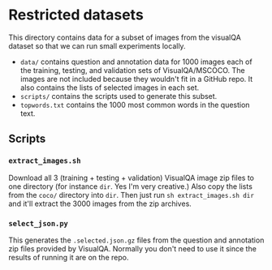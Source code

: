 # Restricted datasets

This directory contains data for a subset of images from the visualQA dataset so that
we can run small experiments locally.

* `data/` contains question and annotation data for 1000 images each of the training, testing,
and validation sets of VisualQA/MSCOCO.
The images are not included because they wouldn't fit in a GitHub repo. It also contains the
lists of selected images in each set.
* `scripts/` contains the scripts used to generate this subset.
* `topwords.txt` contains the 1000 most common words in the question text.

## Scripts

### `extract_images.sh`

Download all 3 (training + testing + validation) VisualQA image zip files to one directory (for instance
`dir`. Yes I'm very creative.) Also copy the lists from the `coco/` directory into `dir`. Then
just run `sh extract_images.sh dir` and it'll extract the 3000 images from the zip archives.

### `select_json.py`

This generates the `.selected.json.gz` files from the question and annotation zip files provided
by VisualQA. Normally you don't need to use it since the results of running it are on the repo.
